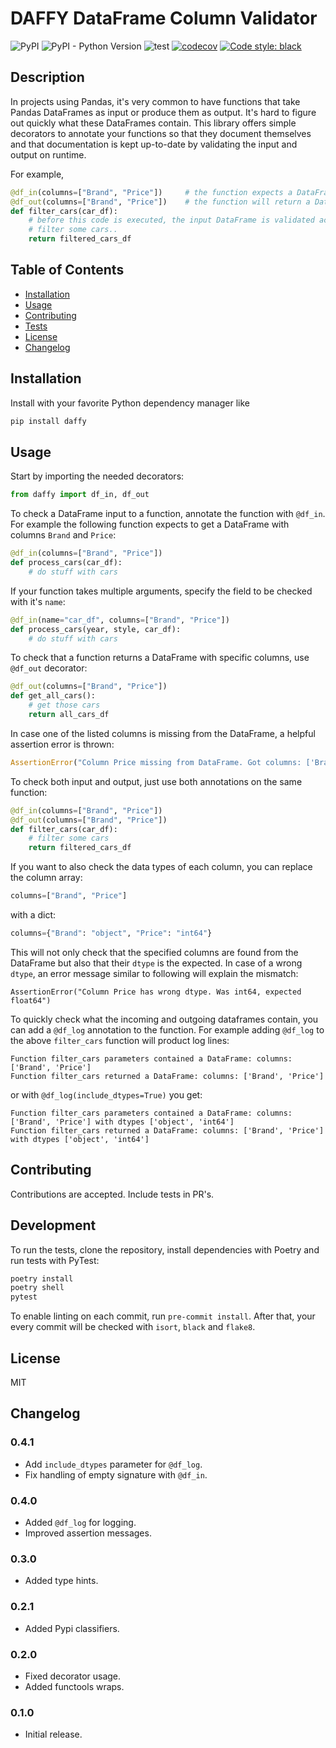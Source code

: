 # DAFFY DataFrame Column Validator
![PyPI](https://img.shields.io/pypi/v/daffy)
![PyPI - Python Version](https://img.shields.io/pypi/pyversions/daffy)
![test](https://github.com/fourkind/daffy/workflows/test/badge.svg)
[![codecov](https://codecov.io/gh/fourkind/daffy/branch/master/graph/badge.svg?token=2FYBMT65A6)](https://codecov.io/gh/fourkind/daffy)
[![Code style: black](https://img.shields.io/badge/code%20style-black-000000.svg)](https://github.com/psf/black)

## Description 

In projects using Pandas, it's very common to have functions that take Pandas DataFrames as input or produce them as output.
It's hard to figure out quickly what these DataFrames contain. This library offers simple decorators to annotate your functions
so that they document themselves and that documentation is kept up-to-date by validating the input and output on runtime.

For example,

```python
@df_in(columns=["Brand", "Price"])     # the function expects a DataFrame as input parameter with columns Brand and Price
@df_out(columns=["Brand", "Price"])    # the function will return a DataFrame with columns Brand and Price
def filter_cars(car_df):
    # before this code is executed, the input DataFrame is validated according to the above decorator
    # filter some cars..
    return filtered_cars_df
```

## Table of Contents
* [Installation](#installation)
* [Usage](#usage)
* [Contributing](#contributing)
* [Tests](#tests)
* [License](#license)
* [Changelog](#changelog)

## Installation

Install with your favorite Python dependency manager like

```sh
pip install daffy
```

## Usage 

Start by importing the needed decorators:

```python
from daffy import df_in, df_out
```

To check a DataFrame input to a function, annotate the function with `@df_in`. For example the following function expects to get
a DataFrame with columns `Brand` and `Price`:

```python
@df_in(columns=["Brand", "Price"])
def process_cars(car_df):
    # do stuff with cars
```

If your function takes multiple arguments, specify the field to be checked with it's `name`:

```python
@df_in(name="car_df", columns=["Brand", "Price"])
def process_cars(year, style, car_df):
    # do stuff with cars
```

To check that a function returns a DataFrame with specific columns, use `@df_out` decorator:

```python
@df_out(columns=["Brand", "Price"])
def get_all_cars():
    # get those cars
    return all_cars_df
```

In case one of the listed columns is missing from the DataFrame, a helpful assertion error is thrown:

```python
AssertionError("Column Price missing from DataFrame. Got columns: ['Brand']")
```

To check both input and output, just use both annotations on the same function:

```python
@df_in(columns=["Brand", "Price"])
@df_out(columns=["Brand", "Price"])
def filter_cars(car_df):
    # filter some cars
    return filtered_cars_df
```

If you want to also check the data types of each column, you can replace the column array:

```python
columns=["Brand", "Price"]
```

with a dict:

```python
columns={"Brand": "object", "Price": "int64"}
```

This will not only check that the specified columns are found from the DataFrame but also that their `dtype` is the expected.
In case of a wrong `dtype`, an error message similar to following will explain the mismatch:

```
AssertionError("Column Price has wrong dtype. Was int64, expected float64")
```

To quickly check what the incoming and outgoing dataframes contain, you can add a `@df_log` annotation to the function. For
example adding `@df_log` to the above `filter_cars` function will product log lines:

```
Function filter_cars parameters contained a DataFrame: columns: ['Brand', 'Price']
Function filter_cars returned a DataFrame: columns: ['Brand', 'Price']
```

or with `@df_log(include_dtypes=True)` you get:

```
Function filter_cars parameters contained a DataFrame: columns: ['Brand', 'Price'] with dtypes ['object', 'int64']
Function filter_cars returned a DataFrame: columns: ['Brand', 'Price'] with dtypes ['object', 'int64']
```

## Contributing

Contributions are accepted. Include tests in PR's.

## Development

To run the tests, clone the repository, install dependencies with Poetry and run tests with PyTest:

```sh
poetry install
poetry shell
pytest
```

To enable linting on each commit, run `pre-commit install`. After that, your every commit will be checked with `isort`, `black` and `flake8`.

## License

MIT

## Changelog

### 0.4.1

- Add `include_dtypes` parameter for `@df_log`.
- Fix handling of empty signature with `@df_in`.

### 0.4.0

- Added `@df_log` for logging.
- Improved assertion messages.

### 0.3.0

- Added type hints.

### 0.2.1

- Added Pypi classifiers. 

### 0.2.0

- Fixed decorator usage.
- Added functools wraps.

### 0.1.0

- Initial release.

